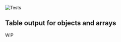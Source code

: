 ![Tests](https://github.com/DutchRican/tablecli/workflows/Tests/badge.svg?branch=master)

## Table output for objects and arrays

WIP
